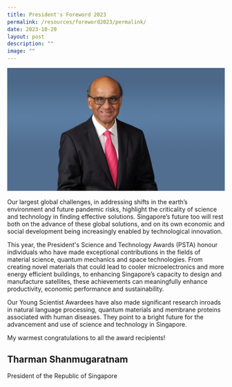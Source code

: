 ```yaml
---
title: President's Foreword 2023
permalink: /resources/foreword2023/permalink/
date: 2023-10-20
layout: post
description: ""
image: ""
---
```

![President Tharman Shanmugaratnam](/images/Presidents%20foreword/tharman-shanmugaratnam-photo.jpg)
<br>

Our largest global challenges, in addressing shifts in the earth’s environment and future pandemic risks, highlight the criticality of science and technology in finding effective solutions. Singapore’s future too will rest both on the advance of these global solutions, and on its own economic and social development being increasingly enabled by technological innovation.  

This year, the President's Science and Technology Awards (PSTA) honour individuals who have made exceptional contributions in the fields of material science, quantum mechanics and space technologies. From creating novel materials that could lead to cooler microelectronics and more energy efficient buildings, to enhancing Singapore’s capacity to design and manufacture satellites, these achievements can meaningfully enhance productivity, economic performance and sustainability.

Our Young Scientist Awardees have also made significant research inroads in natural language processing, quantum materials and membrane proteins associated with human diseases. They point to a bright future for the advancement and use of science and technology in Singapore.

My warmest congratulations to all the award recipients!
 
## **Tharman Shanmugaratnam**
President of the Republic of Singapore
<br>
<br>